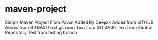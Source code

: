 # maven-project

Simple Maven Project
From Pavan
Added By Deepak
Added from GITHUB
Added from GITBASH
test git reset
Test from GIT BASH
Test from Central Repository
Test from testing branch
